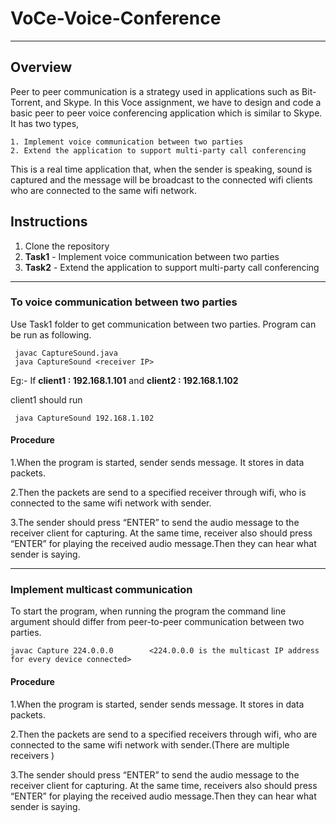 # VoCe-Voice-Conference

- - - - - 

## Overview

Peer to peer communication is a strategy used in applications such as Bit-Torrent, and Skype. In this Voce assignment, we have to design and code a basic peer to peer voice conferencing application which is similar to Skype. It has two types, 

	1. Implement voice communication between two parties
	2. Extend the application to support multi-party call conferencing

This is a real time application that, when the sender is speaking, sound is captured and the message  will be broadcast to the connected wifi clients who are connected to the same wifi network.

## Instructions

1. Clone the repository
2. **Task1** -  Implement voice communication between two parties
3. **Task2** -  Extend the application to support multi-party call conferencing

------------------------------
### **To voice communication between two parties**

Use Task1 folder to get communication between two parties. Program can be run as following.

     javac CaptureSound.java
     java CaptureSound <receiver IP>

Eg:- If **client1 : 192.168.1.101** and  **client2 : 192.168.1.102** 
        
client1 should run 
    
     java CaptureSound 192.168.1.102
     
#### Procedure

1.When the program is started, sender sends message. It stores in data packets.

2.Then the packets are send to a specified receiver through wifi, who is connected to the same wifi network with sender.

3.The sender should press “ENTER” to send the audio message to the receiver client for capturing. At  the same time, receiver also should press “ENTER” for playing the received audio message.Then they can hear what sender is saying.


---------------------

### **Implement multicast communication**

To start the program, when running the program the command line argument should differ from peer-to-peer communication between two parties.

    javac Capture 224.0.0.0        <224.0.0.0 is the multicast IP address for every device connected>

#### Procedure

1.When the program is started, sender sends message. It stores in data packets.

2.Then the packets are send to a specified receivers through wifi, who are connected to the same wifi network with sender.(There are multiple receivers )

3.The sender should press “ENTER” to send the audio message to the receiver client for capturing. At  the same time, receivers also should press “ENTER” for playing the received audio message.Then they can hear what sender is saying.










